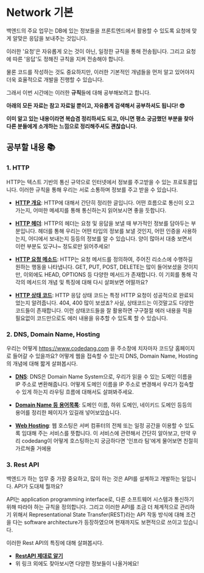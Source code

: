 # Network 기본

백엔드의 주요 업무는 DB에 있는 정보들을 프론트엔드에서 활용할 수 있도록 요청에 맞게 알맞은 응답을 보내주는 것입니다.

이러한 '요청'은 자유롭게 오는 것이 아닌, 일정한 규칙을 통해 전송됩니다. 그리고 요청에 따른 '응답'도 정해진 규칙을 지켜 전송해야 합니다.

물론 코드를 작성하는 것도 중요하지만, 이러한 기본적인 개념들을 먼저 알고 있어야지 더욱 효율적으로 개발을 진행할 수 있습니다.

그래서 이번 시간에는 이러한 **규칙**들에 대해 공부해보려고 합니다.

**아래의 모든 자료는 참고 자료일 뿐이고, 자유롭게 검색해서 공부하셔도 됩니다! 😎**

**이미 알고 있는 내용이라면 복습겸 정리하셔도 되고, 아니면 평소 궁금했던 부분을 찾아 다른 분들에게 소개하는 느낌으로 정리해주셔도 괜찮습니다.**

## 공부할 내용 📚

### 1. HTTP
 
HTTP는 텍스트 기반의 통신 규약으로 인터넷에서 정보를 주고받을 수 있는 프로토콜입니다. 이러한 규칙을 통해 우리는 서로 소통하며 정보를 주고 받을 수 있습니다.

- **[HTTP 개요](https://developer.mozilla.org/ko/docs/Web/HTTP/Overview)**: HTTP에 대해서 간단히 정리한 글입니다. 어떤 흐름으로 통신이 오고가는지, 어떠한 메세지를 통해 통신하는지 읽어보시면 좋을 듯합니다.

- **[HTTP 헤더](https://developer.mozilla.org/ko/docs/Web/HTTP/Headers)**: HTTP의 헤더는 요청 및 응답을 보낼 때 부가적인 정보를 담아두는 부분입니다. 헤더를 통해 우리는 어떤 타입의 정보를 보낼 것인지, 어떤 인증을 사용하는지, 어디에서 보내는지 등등의 정보를 알 수 있습니다. 양이 많아서 대충 보면서 이런 부분도 있구나~ 정도로만 읽어주세요!

- **[HTTP 요청 메소드](https://developer.mozilla.org/ko/docs/Web/HTTP/Methods)**: HTTP는 요청 메서드를 정의하여, 주어진 리소스에 수행하길 원하는 행동을 나타냅니다. GET, PUT, POST, DELETE는 많이 들어보셨을 것이지만, 이외에도 HEAD, OPTIONS 등 다양한 메서드가 존재합니다. 이 기회를 통해 각각의 메서드의 개념 및 특징에 대해 다시 살펴보면 어떨까요?

- **[HTTP 상태 코드](https://developer.mozilla.org/ko/docs/Web/HTTP/Status)**: HTTP 응답 상태 코드는 특정 HTTP 요청이 성공적으로 완료되었는지 알려줍니다. 404, 400 많이 보셨죠? 사실, 상태코드는 이것말고도 다양한 코드들이 존재합니다. 이런 상태코드들을 잘 활용하면 구구절절 에러 내용을 적을 필요없이 코드만으로도 에러 내용을 유추할 수 있도록 할 수 있습니다.

### 2. DNS, Domain Name, Hosting

우리는 어떻게 https://www.codedang.com 을 주소창에 치자마자 코드당 홈페이지로 들어갈 수 있을까요? 어떻게 웹을 접속할 수 있는지 DNS, Domain Name, Hosting의 개념에 대해 짧게 살펴봅시다.

- **[DNS](https://aws.amazon.com/ko/route53/what-is-dns/)**: DNS은 Domain Name System으로, 우리가 읽을 수 있는 도메인 이름을 IP 주소로 변환해줍니다. 어떻게 도메인 이름을 IP 주소로 변경해서 우리가 접속할 수 있게 하는지 라우팅 흐름에 대해서도 살펴봐주세요.

- **[Domain Name 등 용어목록](https://support.google.com/a/answer/2573637?hl=ko&ref_topic=3540977&sjid=13810701382978918483-AP)**: 도메인 이름, 하위 도메인, 네이키드 도메인 등등의 용어를 정리한 페이지가 있길래 넣어보았습니다. 

- **[Web Hosting](https://aws.amazon.com/ko/what-is/web-hosting/)**: 웹 호스팅은 서버 컴퓨터의 전체 또는 일정 공간을 이용할 수 있도록 임대해 주는 서비스를 뜻합니다. 이 서비스에 관련해서 간단히 알아보고, 만약 우리 codedang이 어떻게 호스팅하는지 궁금하다면 '인프라 팀'에게 물어보면 친절히 가르쳐줄 거에용

### 3. Rest API

백엔드가 하는 업무 중 가장 중요하고, 많이 하는 것은 API를 설계하고 개발하는 일입니다. API가 도대체 뭘까요?

API는 application programming interface로, 다른 소프트웨어 시스템과 통신하기 위해 따라야 하는 규칙을 정의합니다. 그리고 이러한 API를 조금 더 체계적으로 관리하기 위해서 Representational State Transfer(REST)라는 API 작동 방식에 대해 조건을 다는 software architecture가 등장하였으며 현재까지도 보편적으로 쓰이고 있습니다.

이러한 Rest API의 특징에 대해 살펴봅시다.

- **[RestAPI 제대로 알기](https://meetup.nhncloud.com/posts/92)**
- 위 링크 외에도 찾아보시면 다양한 정보들이 나올거에요!